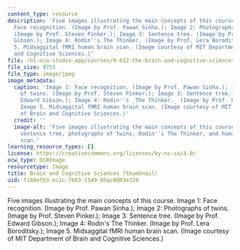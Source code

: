 ```yaml
---
content_type: resource
description: 'Five images illustrating the main concepts of this course. Image 1:
  Face recognition. (Image by Prof. Pawan Sinha.); Image 2: Photographs of twins.
  (Image by Prof. Steven Pinker.); Image 3: Sentence tree. (Image by Prof. Edward
  Gibson.); Image 4: Rodin''s The Thinker. (Image by Prof. Lera Boroditsky.); Image
  5. Midsaggital fMRI human brain scan. (Image courtesy of MIT Department of Brain
  and Cognitive Sciences.)'
file: /ol-ocw-studio-app/courses/9-012-the-brain-and-cognitive-sciences-ii-spring-2002/f184ef63ec1c7b83154905ac0d03e320_9-012s02-th.jpg
file_size: 9753
file_type: image/jpeg
image_metadata:
  caption: 'Image 1: Face recognition. (Image by Prof. Pawan Sinha.); Image 2: Photographs
    of twins. (Image by Prof. Steven Pinker.); Image 3: Sentence tree. (Image by Prof.
    Edward Gibson.); Image 4: Rodin''s _The Thinker._ (Image by Prof. Lera Boroditsky.);
    Image 5. Midsaggital fMRI human brain scan. (Image courtesy of MIT Department
    of Brain and Cognitive Sciences.)'
  credit: ''
  image-alt: 'Five images illustrating the main concepts of this course: face recognition,
    sentence tree, photographs of twins, Rodin''s The Thinker, and human fMRI brain
    scan.'
learning_resource_types: []
license: https://creativecommons.org/licenses/by-nc-sa/4.0/
ocw_type: OCWImage
resourcetype: Image
title: Brain and Cognitive Sciences (thumbnail)
uid: f184ef63-ec1c-7b83-1549-05ac0d03e320
---
```

Five images illustrating the main concepts of this course. Image 1: Face recognition. (Image by Prof. Pawan Sinha.); Image 2: Photographs of twins. (Image by Prof. Steven Pinker.); Image 3: Sentence tree. (Image by Prof. Edward Gibson.); Image 4: Rodin's The Thinker. (Image by Prof. Lera Boroditsky.); Image 5. Midsaggital fMRI human brain scan. (Image courtesy of MIT Department of Brain and Cognitive Sciences.)
